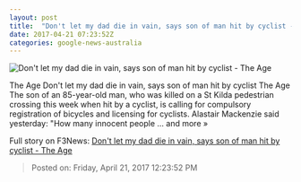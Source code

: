 ```yaml
---
layout: post
title:  "Don't let my dad die in vain, says son of man hit by cyclist - The Age"
date: 2017-04-21 07:23:52Z
categories: google-news-australia
---
```


![Don't let my dad die in vain, says son of man hit by cyclist - The Age](http://www.theage.com.au/content/dam/images/g/v/p/u/g/0/image.related.socialLead.620x349.gvpueq.png/1492762175757.jpg)

The Age Don't let my dad die in vain, says son of man hit by cyclist The Age The son of an 85-year-old man, who was killed on a St Kilda pedestrian crossing this week when hit by a cyclist, is calling for compulsory registration of bicycles and licensing for cyclists. Alastair Mackenzie said yesterday: "How many innocent people ... and more »


Full story on F3News: [Don't let my dad die in vain, says son of man hit by cyclist - The Age](http://www.f3nws.com/n/SJpVmB)

> Posted on: Friday, April 21, 2017 12:23:52 PM
